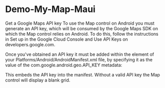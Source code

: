 # Demo-My-Map-Maui

Get a Google Maps API key
To use the Map control on Android you must generate an API key, which will be consumed by the Google Maps SDK on which the Map control relies on Android. To do this, follow the instructions in Set up in the Google Cloud Console and Use API Keys on developers.google.com.

Once you've obtained an API key it must be added within the <application> element of your Platforms/Android/AndroidManifest.xml file, by specifying it as the value of the com.google.android.geo.API_KEY metadata:

 
<application android:allowBackup="true" android:icon="@mipmap/appicon" android:roundIcon="@mipmap/appicon_round" android:supportsRtl="true">
  <meta-data android:name="com.google.android.geo.API_KEY" android:value="PASTE-YOUR-API-KEY-HERE" />
</application>
  
  
This embeds the API key into the manifest. Without a valid API key the Map control will display a blank grid.

